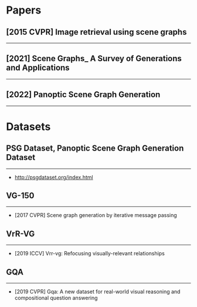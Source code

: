 # Papers

## [2015 CVPR] Image retrieval using scene graphs
----

## [2021] Scene Graphs_ A Survey of Generations and Applications
---

## [2022] Panoptic Scene Graph Generation
---

# Datasets

## PSG Dataset, Panoptic Scene Graph Generation Dataset
----
- http://psgdataset.org/index.html

## VG-150
----
- [2017 CVPR] Scene graph generation by iterative message passing

## VrR-VG
----
- [2019 ICCV] Vrr-vg: Refocusing visually-relevant relationships

## GQA
----
- [2019 CVPR] Gqa: A new dataset for real-world visual reasoning and compositional question answering

